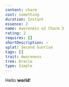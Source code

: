 ```yaml
---
content: charm
cost: something
duration: Instant
essence: 2
name: Awareness e2 Charm 3
rating: 2
requires: []
shortDescription: ~
splat: Second Sunrise
tags: []
trait: Awareness
tree: Oracle
type: Simple
---
```


Hello **world**!
